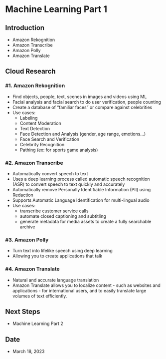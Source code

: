 # Machine Learning Part 1


## Introduction 


- Amazon Rekognition
- Amazon Transcribe
- Amazon Polly
- Amazon Translate


## Cloud Research


### #1. Amazon Rekognition


- Find objects, people, text, scenes in images and videos using ML
- Facial analysis and facial search to do user verification, people counting
- Create a database of “familiar faces” or compare against celebrities
- Use cases:
    - Labeling
    - Content Moderation
    - Text Detection
    - Face Detection and Analysis (gender, age range, emotions…)
    - Face Search and Verification
    - Celebrity Recognition
    - Pathing (ex: for sports game analysis)


### #2. Amazon Transcribe


- Automatically convert speech to text
- Uses a deep learning process called automatic speech recognition (ASR) to convert speech to text quickly and accurately
- Automatically remove Personally Identifiable Information (PII) using Redaction
- Supports Automatic Language Identification for multi-lingual audio
- Use cases:
    - transcribe customer service calls
    - automate closed captioning and subtitling
    - generate metadata for media assets to create a fully searchable archive


### #3. Amazon Polly


- Turn text into lifelike speech using deep learning
- Allowing you to create applications that talk


### #4. Amazon Translate


- Natural and accurate language translation
- Amazon Translate allows you to localize content - such as websites and applications - for international users, and to easily translate large volumes of text efficiently.


## Next Steps


- Machine Learning Part 2

## Date


- March 18, 2023

